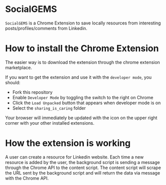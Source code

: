 # SocialGEMS
`SocialGEMS` is a Chrome Extension to save locally resources from interesting posts/profiles/comments from Linkedin.

# How to install the Chrome Extension
The easier way is to download the extension through the chrome extension marketplace.

If you want to get the extension and use it with the `developer mode`, you should:
- Fork this repository
- Enable `Developer Mode` by toggling the switch to the right on Chrome
- Click the `Load Unpacked` button that appears when developer mode is on
- Select the `sharing_is_caring` folder

Your browser will immediately be updated with the icon on the upper right corner with your other installed extensions.

# How the extension is working
A user can create a resource for Linkedin website.
Each time a new resource is added by the user, the background script is sending a message through the Chrome API to the content script.
The content script will scrape the URL sent by the background script and will return the data via message with the Chrome API.